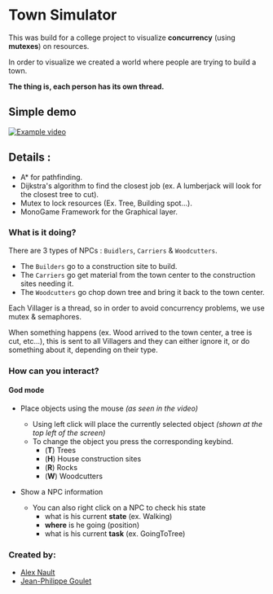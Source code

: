 # Town Simulator

This was build for a college project to visualize **concurrency** (using **mutexes**) on resources.

In order to visualize we created a world where people are trying to build a town.

**The thing is, each person has its own thread.**

## Simple demo

[![Example video](http://img.youtube.com/vi/mUYJyfuIRsA/0.jpg)](http://www.youtube.com/watch?v=mUYJyfuIRsA)

## Details :
- A* for pathfinding.
- Dijkstra's algorithm to find the closest job (ex. A lumberjack will look for the closest tree to cut).
- Mutex to lock resources (Ex. Tree, Building spot...).
- MonoGame Framework for the Graphical layer.

### What is it doing?

There are 3 types of NPCs : `Buidlers`, `Carriers` & `Woodcutters`.

- The `Builders` go to a construction site to build.
- The `Carriers` go get material from the town center to the construction sites needing it.
- The `Woodcutters` go chop down tree and bring it back to the town center.

Each Villager is a thread, so in order to avoid concurrency problems, we use mutex & semaphores.

When something happens (ex. Wood arrived to the town center, a tree is cut, etc...), 
this is sent to all Villagers and they can either ignore it, or do something about it, depending on their type. 

### How can you interact?

#### God mode
- Place objects using the mouse *(as seen in the video)*
   - Using left click will place the currently selected object *(shown at the top left of the screen)* 
   - To change the object you press the corresponding keybind.
      - (**T**) Trees
      - (**H**) House construction sites
      - (**R**) Rocks
      - (**W**) Woodcutters
   
- Show a NPC information
   - You can also right click on a NPC to check his state 
      - what is his current **state** (ex. Walking)
      - **where** is he going (position)
      - what is his current **task** (ex. GoingToTree)

### Created by:
- [Alex Nault](https://github.com/anault) 
- [Jean-Philippe Goulet](https://github.com/jpgdev)
